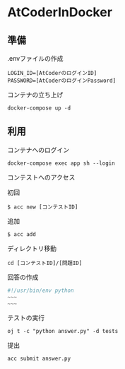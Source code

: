 # AtCoderInDocker

## 準備

.envファイルの作成
```
LOGIN_ID=[AtCoderのログインID]
PASSWORD=[AtCoderのログインPassword]
```

コンテナの立ち上げ
```
docker-compose up -d
```

## 利用
コンテナへのログイン
```
docker-compose exec app sh --login
```

コンテストへのアクセス

初回
```
$ acc new [コンテストID]
```

追加
```
$ acc add
```

ディレクトリ移動
```
cd [コンテストID]/[問題ID]
```

回答の作成

```python:answer.py
#!/usr/bin/env python
~~~
~~~
```

テストの実行
```
oj t -c "python answer.py" -d tests 
```

提出
```
acc submit answer.py
```

